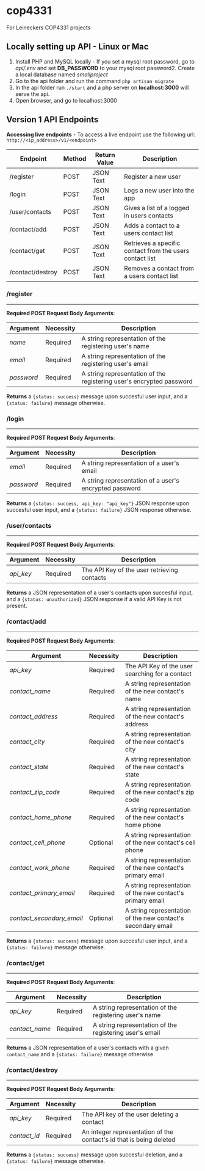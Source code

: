 # cop4331
For Leineckers COP4331 projects

## Locally setting up API - Linux or Mac

1. Install PHP and MySQL locally - If you set a mysql root password, go to *api/.env* and set **DB_PASSWORD** to your mysql root password2. Create a local database named *smallproject*
3. Go to the api folder and run the command `php artisan migrate`
4. In the api folder run `./start` and a php server on **localhost:3000** will serve the api.
5. Open browser, and go to localhost:3000

## Version 1 API Endpoints

**Accessing live endpoints** - To access a live endpoint use the following url: ```http://<ip_address>/v1/<endpoint>```

| Endpoint         | Method | Return Value | Description |
|------------------|--------|--------------|------------ |
| /register        |  POST  |  JSON Text   | Register a new user |
| /login           |  POST  |  JSON Text   | Logs a new user into the app|
| /user/contacts   |  POST  |  JSON Text   | Gives a list of a logged in users contacts|
| /contact/add     |  POST  |  JSON Text   | Adds a contact to a users contact list|
| /contact/get     |  POST  |  JSON Text   | Retrieves a specific contact from the users contact list |
| /contact/destroy |  POST  |  JSON Text   | Removes a contact from a users contact list|

### **/register**
---
**Required POST Request Body Arguments**:

|Argument|Necessity|Description|
|-----|-|------------------------------------------------------|
|*name*|Required|A string representation of the registering user's name|
|*email*|Required| A string representation of the registering user's email|
|*password*| Required |A string representation of the registering user's encrypted password|

**Returns** a ```{status: success}``` message upon succesful user input, and a ```{status: failure}``` message otherwise.

### **/login**
---
**Required POST Request Body Arguments**:

|Argument|Necessity|Description|
|-----|-|------------------------------------------------------|
|*email*|Required| A string representation of a user's email|
|*password*| Required |A string representation of a user's encrypted password|

**Returns** a ```{status: success, api_key: "api_key"}``` JSON response upon succesful user input, and a ```{status: failure}``` JSON response otherwise.

### **/user/contacts**
---
**Required POST Request Body Arguments**:

|Argument|Necessity|Description|
|-----|-|------------------------------------------------------|
|*api_key*|Required|The API Key of the user retrieving contacts|

**Returns** a JSON representation of a user's contacts upon succesful input, and a ```{status: unauthorized}``` JSON response if a valid API Key is not present.

### **/contact/add**
---
**Required POST Request Body Arguments**:

|Argument|Necessity|Description|
|-----|-|------------------------------------------------------|
|*api_key*|Required|The API Key of the user searching for a contact|
|*contact_name*|Required| A string representation of the new contact's name|
|*contact_address*| Required |A string representation of the new contact's address|
|*contact_city*|Required|A string representation of the new contact's city|
|*contact_state*|Required|A string representation of the new contact's state|
|*contact_zip_code*|Required|A string representation of the new contact's zip code|
|*contact_home_phone*|Required|A string representation of the new contact's home phone|
|*contact_cell_phone*|Optional|A string representation of the new contact's cell phone|
|*contact_work_phone*|Required|A string representation of the new contact's primary email|
|*contact_primary_email*|Required|A string representation of the new contact's primary email|
|*contact_secondary_email*|Optional|A string representation of the new contact's secondary email|

**Returns** a ```{status: success}``` message upon succesful user input, and a ```{status: failure}``` message otherwise.

### **/contact/get**
---
**Required POST Request Body Arguments**:

|Argument|Necessity|Description|
|-----|-|------------------------------------------------------|
|*api_key*|Required|A string representation of the registering user's name|
|*contact_name*|Required| A string representation of the registering user's email|

**Returns** a JSON representation of a user's contacts with a given ```contact_name``` and a ```{status: failure}``` message otherwise.

### **/contact/destroy**
---
**Required POST Request Body Arguments**:

|Argument|Necessity|Description|
|-----|-|------------------------------------------------------|
|*api_key*|Required|The API key of the user deleting a contact|
|*contact_id*|Required| An integer representation of the contact's id that is being deleted|

**Returns** a ```{status: success}``` message upon succesful deletion, and a ```{status: failure}``` message otherwise.
